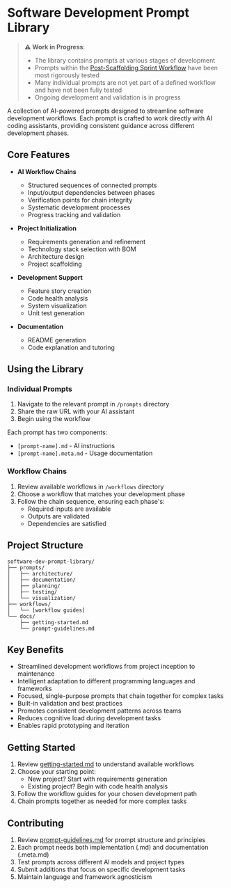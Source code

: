 # Software Development Prompt Library

> **⚠️ Work in Progress**: 
> - The library contains prompts at various stages of development
> - Prompts within the [Post-Scaffolding Sprint Workflow](workflows/assistant-specific/aider/sprint/post-scaffolding-sprint-workflow-chain.md) have been most rigorously tested
> - Many individual prompts are not yet part of a defined workflow and have not been fully tested
> - Ongoing development and validation is in progress

A collection of AI-powered prompts designed to streamline software development workflows. Each prompt is crafted to work directly with AI coding assistants, providing consistent guidance across different development phases.

## Core Features

- **AI Workflow Chains**
  - Structured sequences of connected prompts
  - Input/output dependencies between phases
  - Verification points for chain integrity
  - Systematic development processes
  - Progress tracking and validation

- **Project Initialization**
  - Requirements generation and refinement
  - Technology stack selection with BOM
  - Architecture design
  - Project scaffolding

- **Development Support**
  - Feature story creation
  - Code health analysis
  - System visualization
  - Unit test generation

- **Documentation**
  - README generation
  - Code explanation and tutoring

## Using the Library

### Individual Prompts
1. Navigate to the relevant prompt in `/prompts` directory
2. Share the raw URL with your AI assistant
3. Begin using the workflow

Each prompt has two components:
- `[prompt-name].md` - AI instructions
- `[prompt-name].meta.md` - Usage documentation

### Workflow Chains
1. Review available workflows in `/workflows` directory
2. Choose a workflow that matches your development phase
3. Follow the chain sequence, ensuring each phase's:
   - Required inputs are available
   - Outputs are validated
   - Dependencies are satisfied

## Project Structure

```plaintext
software-dev-prompt-library/
├── prompts/
│   ├── architecture/
│   ├── documentation/
│   ├── planning/
│   ├── testing/
│   └── visualization/
├── workflows/
│   └── [workflow guides]
└── docs/
    ├── getting-started.md
    └── prompt-guidelines.md
```
## Key Benefits

- Streamlined development workflows from project inception to maintenance
- Intelligent adaptation to different programming languages and frameworks
- Focused, single-purpose prompts that chain together for complex tasks
- Built-in validation and best practices
- Promotes consistent development patterns across teams
- Reduces cognitive load during development tasks
- Enables rapid prototyping and iteration

## Getting Started

1. Review [getting-started.md](docs/getting-started.md) to understand available workflows
2. Choose your starting point:
   - New project? Start with requirements generation
   - Existing project? Begin with code health analysis
3. Follow the workflow guides for your chosen development path
4. Chain prompts together as needed for more complex tasks

## Contributing

1. Review [prompt-guidelines.md](docs/prompt-guidelines.md) for prompt structure and principles
2. Each prompt needs both implementation (.md) and documentation (.meta.md)
3. Test prompts across different AI models and project types
4. Submit additions that focus on specific development tasks
5. Maintain language and framework agnosticism
